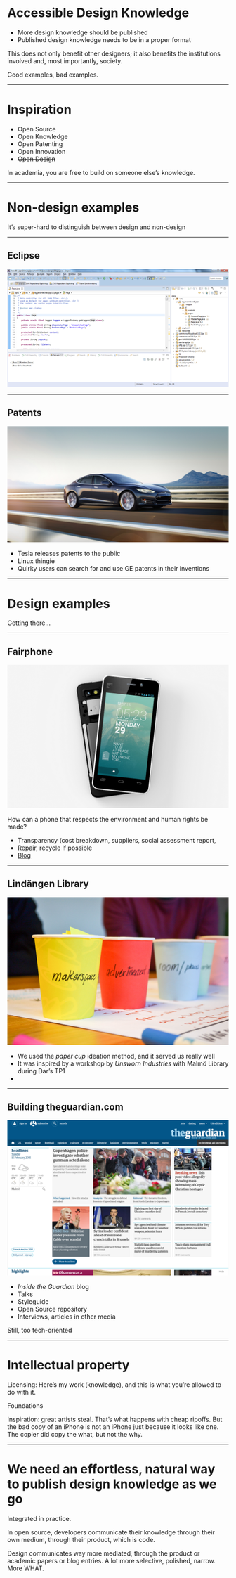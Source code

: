 # Accessible Design Knowledge

* More design knowledge should be published
* Published design knowledge needs to be in a proper format

This does not only benefit other designers; it also benefits the institutions involved and, most importantly, society.

Good examples, bad examples.

* * *

# Inspiration

* Open Source
* Open Knowledge
* Open Patenting
* Open Innovation
* ~~Open Design~~

In academia, you are free to build on someone else’s knowledge.

* * *

# Non-design examples

It’s super-hard to distinguish between design and non-design

* * *

## Eclipse

![right](eclipse.png)

* * *

## Patents

![left](tesla.jpg)

* Tesla releases patents to the public
* Linux thingie
* Quirky users can search for and use GE patents in their inventions

* * *

# Design examples

Getting there…

* * *

## Fairphone

![left](fairphone.jpg)

How can a phone that respects the environment and human rights be made?

* Transparency (cost breakdown, suppliers, social assessment report, 
* Repair, recycle if possible
* [Blog](http://www.fairphone.com/2015/02/12/our-approach-to-developing-the-next-fairphone/)

* * *

## Lindängen Library

![left](library.jpg)

* We used the *paper cup* ideation method, and it served us really well
* It was inspired by a workshop by *Unsworn Industries* with Malmö Library during Dar’s TP1
* 

* * *

## Building theguardian.com

![right](guardian.png)

* *Inside the Guardian* blog
* Talks
* Styleguide
* Open Source repository
* Interviews, articles in other media

Still, too tech-oriented

* * *

# Intellectual property

Licensing: Here’s my work (knowledge), and this is what you’re allowed to do with it.

Foundations

Inspiration: great artists steal.
That’s what happens with cheap ripoffs. But the bad copy of an iPhone is not an iPhone just because it looks like one. The copier did copy the what, but not the why.

* * *

# We need an effortless, natural way to publish design knowledge as we go

Integrated in practice.

In open source, developers communicate their knowledge through their own medium, through their product, which is code.

Design communicates way more mediated, through the product or academic papers or blog entries. A lot more selective, polished, narrow. More WHAT.